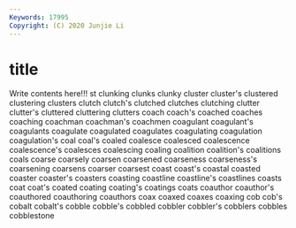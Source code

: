 ```yaml
---
Keywords: 17995
Copyright: (C) 2020 Junjie Li
---
```


# title

Write contents here!!!
st 
clunking 
clunks 
clunky
cluster 
cluster's 
clustered 
clustering 
clusters 
clutch 
clutch's 
clutched 
clutches 
clutching
clutter 
clutter's 
cluttered 
cluttering 
clutters 
coach 
coach's 
coached 
coaches 
coaching
coachman 
coachman's 
coachmen 
coagulant 
coagulant's 
coagulants 
coagulate 
coagulated 
coagulates 
coagulating
coagulation 
coagulation's 
coal 
coal's 
coaled 
coalesce 
coalesced 
coalescence 
coalescence's 
coalesces
coalescing 
coaling 
coalition 
coalition's 
coalitions 
coals 
coarse 
coarsely 
coarsen 
coarsened
coarseness 
coarseness's 
coarsening 
coarsens 
coarser 
coarsest 
coast 
coast's 
coastal 
coasted
coaster 
coaster's 
coasters 
coasting 
coastline 
coastline's 
coastlines 
coasts 
coat 
coat's
coated 
coating 
coating's 
coatings 
coats 
coauthor 
coauthor's 
coauthored 
coauthoring 
coauthors
coax 
coaxed 
coaxes 
coaxing 
cob 
cob's 
cobalt 
cobalt's 
cobble 
cobble's
cobbled 
cobbler 
cobbler's 
cobblers 
cobbles 
cobblestone 
